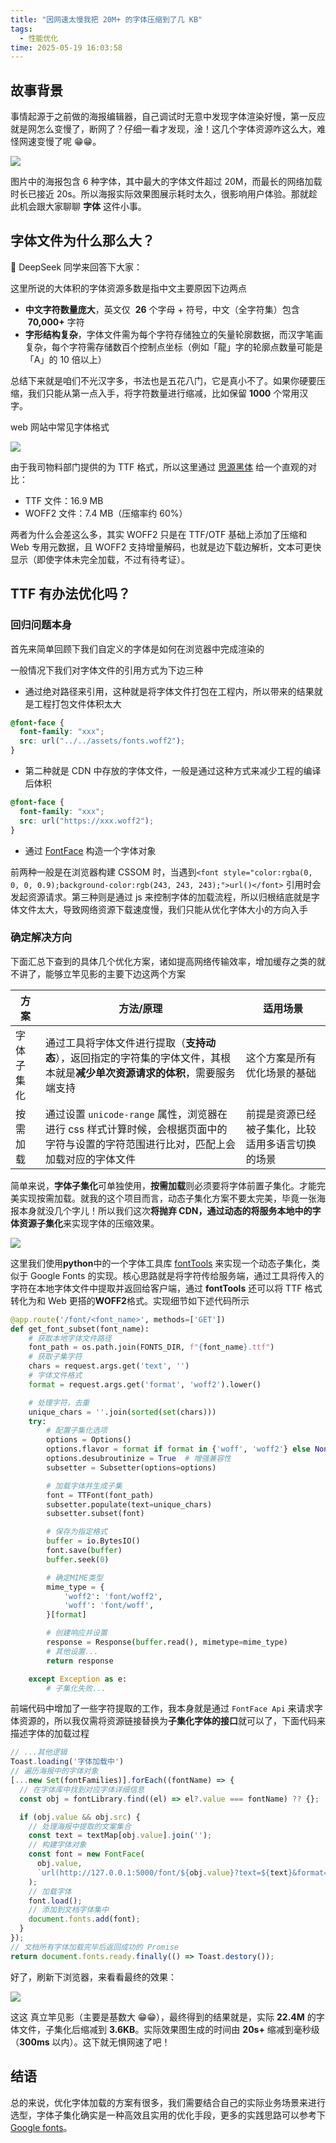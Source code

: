 ```yaml
---
title: "因网速太慢我把 20M+ 的字体压缩到了几 KB"
tags:
  - 性能优化
time: 2025-05-19 16:03:58
---
```


## 故事背景

事情起源于之前做的海报编辑器，自己调试时无意中发现字体渲染好慢，第一反应就是网怎么变慢了，断网了？仔细一看才发现，淦！这几个字体资源咋这么大，难怪网速变慢了呢 😁😁。

<img src="/images/01.awebp" />

图片中的海报包含 6 种字体，其中最大的字体文件超过 20M，而最长的网络加载时长已接近 20s。所以海报实际效果图展示耗时太久，很影响用户体验。那就趁此机会跟大家聊聊 **字体** 这件小事。

## 字体文件为什么那么大？

🙋 DeepSeek 同学来回答下大家：

这里所说的大体积的字体资源多数是指中文主要原因下边两点

- **中文字符数量庞大**，英文仅  **26** 个字母 + 符号，中文（全字符集）包含  **70,000+** 字符
- **字形结构复杂**，字体文件需为每个字符存储独立的矢量轮廓数据，而汉字笔画复杂，每个字符需存储数百个控制点坐标（例如「龍」字的轮廓点数量可能是「A」的 10 倍以上）

总结下来就是咱们不光汉字多，书法也是五花八门，它是真小不了。如果你硬要压缩，我们只能从第一点入手，将字符数量进行缩减，比如保留 **1000** 个常用汉字。

web 网站中常见字体格式

<img src="/images/02.awebp" />

由于我司物料部门提供的为 TTF 格式，所以这里通过 [思源黑体](https://github.com/adobe-fonts/source-han-sans/tree/release/?tab=readme-ov-file#ttf-1) 给一个直观的对比：

- TTF 文件：16.9 MB
- WOFF2 文件：7.4 MB（压缩率约 60%）

两者为什么会差这么多，其实 WOFF2 只是在 TTF/OTF 基础上添加了压缩和 Web 专用元数据，且 WOFF2 支持增量解码，也就是边下载边解析，文本可更快显示（即使字体未完全加载，不过有待考证）。

## TTF 有办法优化吗？

### 回归问题本身

首先来简单回顾下我们自定义的字体是如何在浏览器中完成渲染的

一般情况下我们对字体文件的引用方式为下边三种

- 通过绝对路径来引用，这种就是将字体文件打包在工程内，所以带来的结果就是工程打包文件体积太大

```css
@font-face {
  font-family: "xxx";
  src: url("../../assets/fonts.woff2");
}
```

- 第二种就是 CDN 中存放的字体文件，一般是通过这种方式来减少工程的编译后体积

```css
@font-face {
  font-family: "xxx";
  src: url("https://xxx.woff2");
}
```

- 通过 [FontFace](https://developer.mozilla.org/zh-CN/docs/Web/API/FontFace) 构造一个字体对象

前两种一般是在浏览器构建 CSSOM 时，当遇到`<font style="color:rgba(0, 0, 0, 0.9);background-color:rgb(243, 243, 243);">url()</font>` 引用时会发起资源请求。第三种则是通过 js 来控制字体的加载流程，所以归根结底就是字体文件太大，导致网络资源下载速度慢，我们只能从优化字体大小的方向入手

### 确定解决方向

下面汇总下查到的具体几个优化方案，诸如提高网络传输效率，增加缓存之类的就不讲了，能够立竿见影的主要下边这两个方案

| 方案       | 方法/原理                                                                                                                            | 适用场景                                         |
| ---------- | ------------------------------------------------------------------------------------------------------------------------------------ | ------------------------------------------------ |
| 字体子集化 | 通过工具将字体文件进行提取（**支持动态**），返回指定的字符集的字体文件，其根本就是**减少单次资源请求的体积**，需要服务端支持         | 这个方案是所有优化场景的基础                     |
| 按需加载   | 通过设置 `unicode-range` 属性，浏览器在进行 css 样式计算时候，会根据页面中的字符与设置的字符范围进行比对，匹配上会加载对应的字体文件 | 前提是资源已经被子集化，比较适用多语言切换的场景 |

简单来说，**字体子集化**可单独使用，**按需加载**则必须要将字体前置子集化。才能完美实现按需加载。就我的这个项目而言，动态子集化方案不要太完美，毕竟一张海报本身就没几个字儿！所以我们这次**将抛弃 CDN，通过动态的将服务本地中的字体资源子集化**来实现字体的压缩效果。

<img src="/images/03.awebp" />

这里我们使用**python**中的一个字体工具库 [fontTools](https://github.com/fonttools/fonttools) 来实现一个动态子集化，类似于 Google Fonts 的实现。核心思路就是将字符传给服务端，通过工具将传入的字符在本地字体文件中提取并返回给客户端，通过 **fontTools** 还可以将 TTF 格式转化为和 Web 更搭的**WOFF2**格式。实现细节如下述代码所示

```python
@app.route('/font/<font_name>', methods=['GET'])
def get_font_subset(font_name):
    # 获取本地字体文件路径
    font_path = os.path.join(FONTS_DIR, f"{font_name}.ttf")
    # 获取子集字符
    chars = request.args.get('text', '')
    # 字体文件格式
    format = request.args.get('format', 'woff2').lower()

    # 处理字符，去重
    unique_chars = ''.join(sorted(set(chars)))
    try:
        # 配置子集化选项
        options = Options()
        options.flavor = format if format in {'woff', 'woff2'} else None
        options.desubroutinize = True  # 增强兼容性
        subsetter = Subsetter(options=options)

        # 加载字体并生成子集
        font = TTFont(font_path)
        subsetter.populate(text=unique_chars)
        subsetter.subset(font)

        # 保存为指定格式
        buffer = io.BytesIO()
        font.save(buffer)
        buffer.seek(0)

        # 确定MIME类型
        mime_type = {
            'woff2': 'font/woff2',
            'woff': 'font/woff',
        }[format]

        # 创建响应并设置
        response = Response(buffer.read(), mimetype=mime_type)
        # 其他设置...
        return response

    except Exception as e:
        # 子集化失败...
```

前端代码中增加了一些字符提取的工作，我本身就是通过 `FontFace Api` 来请求字体资源的，所以我仅需将资源链接替换为**子集化字体的接口**就可以了，下面代码来描述字体的加载过程

```javascript
// ...其他逻辑
Toast.loading('字体加载中')
// 遍历海报中的字体对象
[...new Set(fontFamilies)].forEach((fontName) => {
  // 在字体库中找到对应字体详细信息
  const obj = fontLibrary.find((el) => el?.value === fontName) ?? {};

  if (obj.value && obj.src) {
    // 处理海报中提取的文案集合
    const text = textMap[obj.value].join('');
    // 构建字体对象
    const font = new FontFace(
      obj.value,
      `url(http://127.0.0.1:5000/font/${obj.value}?text=${text}&format=woff2)`
    );
    // 加载字体
    font.load();
    // 添加到文档字体集中
    document.fonts.add(font);
  }
});
// 文档所有字体加载完毕后返回成功的 Promise
return document.fonts.ready.finally(() => Toast.destory());
```

好了，刷新下浏览器，来看看最终的效果：

<img src="/images/04.awebp" />

这这 真立竿见影（主要是基数大 😁😁），最终得到的结果就是，实际 **22.4M** 的字体文件，子集化后缩减到 **3.6KB**。实际效果图生成的时间由 **20s+** 缩减到毫秒级（**300ms** 以内）。这下就无惧网速了吧！

## 结语

总的来说，优化字体加载的方案有很多，我们需要结合自己的实际业务场景来进行选型，字体子集化确实是一种高效且实用的优化手段，更多的实践思路可以参考下 [Google fonts]()。
